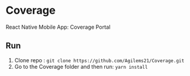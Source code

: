 # Coverage
React Native Mobile App: Coverage Portal

## Run
1. Clone repo : `git clone https://github.com/Agilems21/Coverage.git`
2. Go to the Coverage folder and then run: `yarn install`